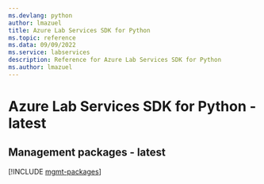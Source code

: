```yaml
---
ms.devlang: python
author: lmazuel
title: Azure Lab Services SDK for Python
ms.topic: reference
ms.data: 09/09/2022
ms.service: labservices
description: Reference for Azure Lab Services SDK for Python
ms.author: lmazuel
---
```

# Azure Lab Services SDK for Python - latest

## Management packages - latest
[!INCLUDE [mgmt-packages](lab-services-mgmt-index.md)]